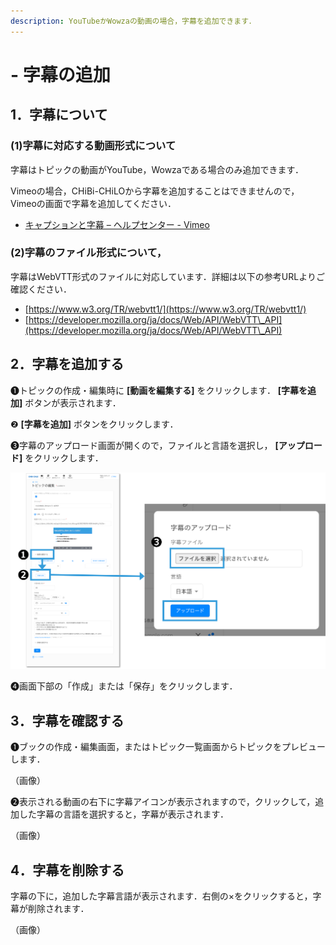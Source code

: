 ```yaml
---
description: YouTubeかWowzaの動画の場合，字幕を追加できます．
---
```


# - 字幕の追加

## 1．字幕について

### (1)字幕に対応する動画形式について

字幕はトピックの動画がYouTube，Wowzaである場合のみ追加できます．

Vimeoの場合，CHiBi-CHiLOから字幕を追加することはできませんので，Vimeoの画面で字幕を追加してください．

* [キャプションと字幕 – ヘルプセンター - Vimeo](https://vimeo.zendesk.com/hc/ja/articles/224968828-%E3%82%AD%E3%83%A3%E3%83%97%E3%82%B7%E3%83%A7%E3%83%B3%E3%81%A8%E5%AD%97%E5%B9%95)

### (2)字幕のファイル形式について，

字幕はWebVTT形式のファイルに対応しています．詳細は以下の参考URLよりご確認ください．

* [https://www.w3.org/TR/webvtt1/](https://www.w3.org/TR/webvtt1/)
* [https://developer.mozilla.org/ja/docs/Web/API/WebVTT\_API](https://developer.mozilla.org/ja/docs/Web/API/WebVTT\_API)

## 2．字幕を追加する

❶トピックの作成・編集時に **\[動画を編集する]** をクリックします． **\[字幕を追加]** ボタンが表示されます．

❷ **\[字幕を追加]** ボタンをクリックします．

❸字幕のアップロード画面が開くので，ファイルと言語を選択し， **\[アップロード]** をクリックします．

![](<../.gitbook/assets/image (483).png>)

❹画面下部の「作成」または「保存」をクリックします．

## 3．字幕を確認する

❶ブックの作成・編集画面，またはトピック一覧画面からトピックをプレビューします．

（画像）

❷表示される動画の右下に字幕アイコンが表示されますので，クリックして，追加した字幕の言語を選択すると，字幕が表示されます．

（画像）

## 4．字幕を削除する

字幕の下に，追加した字幕言語が表示されます．右側の×をクリックすると，字幕が削除されます．

（画像）
